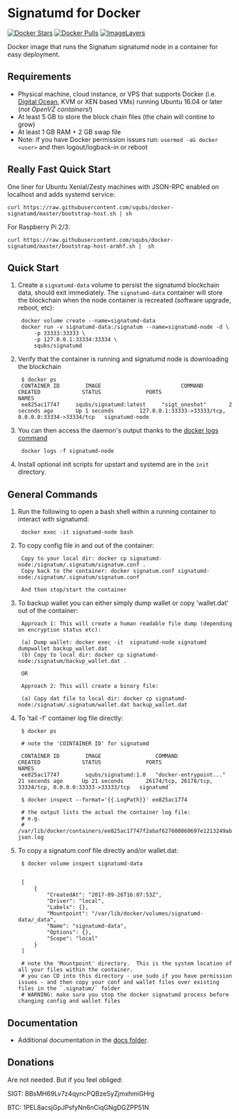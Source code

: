 ﻿Signatumd for Docker
===================

[![Docker Stars](https://img.shields.io/docker/stars/squbs/signatumd.svg)](https://hub.docker.com/r/squbs/signatumd/)
[![Docker Pulls](https://img.shields.io/docker/pulls/squbs/signatumd.svg)](https://hub.docker.com/r/squbs/signatumd/)
[![ImageLayers](https://images.microbadger.com/badges/image/squbs/signatumd.svg)](https://microbadger.com/#/images/squbs/signatumd)

Docker image that runs the Signatum signatumd node in a container for easy deployment.


Requirements
------------

* Physical machine, cloud instance, or VPS that supports Docker (i.e. [Digital Ocean](https://goo.gl/eWziH7), KVM or XEN based VMs) running Ubuntu 16.04 or later (*not OpenVZ containers!*)
* At least 5 GB to store the block chain files (the chain will contine to grow)
* At least 1 GB RAM + 2 GB swap file
* Note: if you have Docker permission issues run: `usermod -aG docker <user>` and then logout/logback-in or reboot


Really Fast Quick Start
-----------------------

One liner for Ubuntu Xenial/Zesty machines with JSON-RPC enabled on localhost and adds systemd service:

    curl https://raw.githubusercontent.com/squbs/docker-signatumd/master/bootstrap-host.sh | sh

For Raspberry Pi 2/3:

    curl https://raw.githubusercontent.com/squbs/docker-signatumd/master/bootstrap-host-armhf.sh |  sh


Quick Start
-----------

1. Create a `signatumd-data` volume to persist the signatumd blockchain data, should exit immediately.  The `signatumd-data` container will store the blockchain when the node container is recreated (software upgrade, reboot, etc):

        docker volume create --name=signatumd-data
        docker run -v signatumd-data:/signatum --name=signatumd-node -d \
            -p 33333:33333 \
            -p 127.0.0.1:33334:33334 \
            squbs/signatumd

2. Verify that the container is running and signatumd node is downloading the blockchain

        $ docker ps
        CONTAINER ID        IMAGE                         COMMAND             CREATED             STATUS              PORTS                                              NAMES
        ee825ac17747     squbs/signatumd:latest     "sigt_oneshot"       2 seconds ago       Up 1 seconds        127.0.0.1:33333->33333/tcp, 0.0.0.0:33334->33334/tcp   signatumd-node

3. You can then access the daemon's output thanks to the [docker logs command]( https://docs.docker.com/reference/commandline/cli/#logs)

        docker logs -f signatumd-node

4. Install optional init scripts for upstart and systemd are in the `init` directory.


General Commands
----------------

1. Run the following to open a bash shell within a running container to interact with signatumd:

        docker exec -it signatumd-node bash

2. To copy config file in and out of the container: 

        Copy to your local dir: docker cp signatumd-node:/signatum/.signatum/signatum.conf .
        Copy back to the container: docker signatum.conf signatumd-node:/signatum/.signatum/signatum.conf 

        And then stop/start the container


3. To backup wallet you can either simply dump wallet or copy 'wallet.dat' out of the container: 

        Approach 1: This will create a human readable file dump (depending on encryption status etc):

        (a) Dump wallet: docker exec -it  signatumd-node signatumd dumpwallet backup_wallet.dat
        (b) Copy to local dir: docker cp signatumd-node:/signatum/backup_wallet.dat .

        OR

        Approach 2: This will create a binary file:

        (a) Copy dat file to local dir: docker cp signatumd-node:/signatum/.signatum/wallet.dat backup_wallet.dat
	

4. To 'tail -f' container log file directly:

        $ docker ps

        # note the 'COINTAINER ID' for signatumd
        
        CONTAINER ID        IMAGE                 COMMAND                  CREATED             STATUS              PORTS                                                       NAMES
        ee825ac17747        squbs/signatumd:1.0   "docker-entrypoint..."   21 seconds ago      Up 21 seconds       26174/tcp, 26178/tcp, 33334/tcp, 0.0.0.0:33333->33333/tcp   signatumd`

	    $ docker inspect --format='{{.LogPath}}' ee825ac1774

        # the output lists the actual the container log file:  
	    # e.g.
        # /var/lib/docker/containers/ee825ac17747f2abaf627600860697e1213249ab83bb0cf136684dd4a4b7f55d/ee825ac17747f2abaf627600860697e1213249ab83bb0cf136684dd4a4b7f55d-json.log
        

5. To copy a signatum.conf file directly and/or wallet.dat:

        $ docker volume inspect signatumd-data
        
        
        [
            {
                "CreatedAt": "2017-09-26T16:07:53Z",
                "Driver": "local",
                "Labels": {},
                "Mountpoint": "/var/lib/docker/volumes/signatumd-data/_data",
               	"Name": "signatumd-data",
                "Options": {},
                "Scope": "local"
            }
        ]

        # note the 'Mountpoint' directory.  This is the system location of all your files within the container.
        # you can CD into this directory - use sudo if you have permission issues - and then copy your conf and wallet files over existing files in the `.signatum/` folder
        # WARNING: make sure you stop the docker signatumd process before changing config and wallet files


Documentation
-------------

* Additional documentation in the [docs folder](docs).


Donations
---------

Are not needed.  But if you feel obliged:

SIGT: BBsMH69Lv7z4qyncPQBzeSyZjmxhmiGHrg

BTC: 1PEL8acsjGpJPsfyNn6nCiqGNgDGZPP51N


